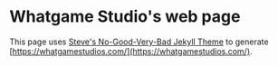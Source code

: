 Whatgame Studio's web page
===================================


This page uses [Steve's No-Good-Very-Bad Jekyll Theme](https://github.com/svmiller/steve-ngvb-jekyll-template) to generate [https://whatgamestudios.com/](https://whatgamestudios.com/).

